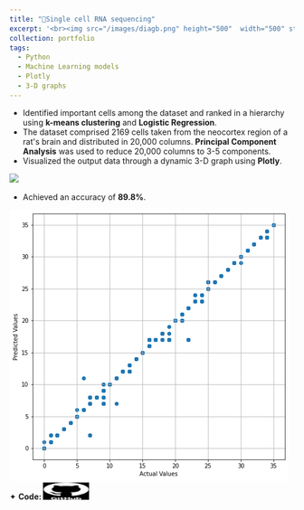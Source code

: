 ```yaml
---
title: "🧬Single cell RNA sequencing"
excerpt: '<br><img src="/images/diagb.png" height="500"  width="500" style="cursor: crosshair;">'
collection: portfolio
tags: 
  - Python
  - Machine Learning models
  - Plotly
  - 3-D graphs
---
```


* Identified important cells among the dataset and ranked in a hierarchy using **k-means clustering** and **Logistic Regression**.  
* The dataset comprised 2169 cells taken from the neocortex region of a rat's brain and distributed in 20,000 columns. **Principal Component Analysis** was used to reduce 20,000 columns to 3-5 components.
* Visualized the output data through a dynamic 3-D graph using **Plotly**.

<img src="/images/3d.gif" style="cursor: crosshair;">
  
* Achieved an accuracy of **89.8%**.

<img src="/images/acc.png" style="cursor: crosshair;">

<div class="flexcontainer">
  <div>
        <span>✦ <strong>Code:</strong></span> <a href="https://github.com/SudarshanaSRao/Python-and-its-applications-in-ML/tree/RNA-sequencing" target="_blank" onclick="trackOutboundLink(this);">
      <img class="pulse" height="30px" src="/images/github-logo-git-hub-icon-with-text-on-white-and-black-background-free-vector.jpg" width="80px">
    </a>
  </div>
</div>
<style>
@keyframes pulse {
  0% {
    transform: scale(1);
  }
  50% {
    transform: scale(1.05);
  }
  100% {
    transform: scale(1);
  }
}
.pulse {
  animation: pulse 2s infinite ease-in-out;
}
</style>
